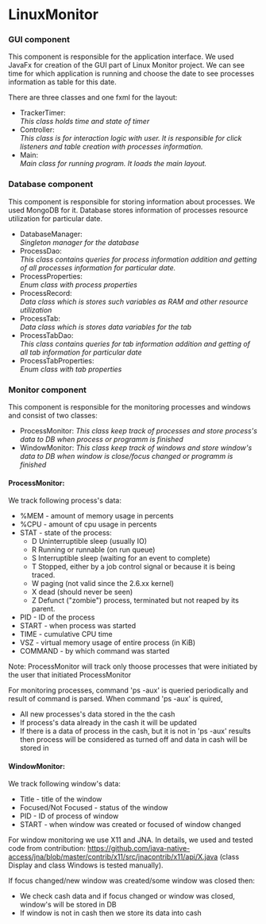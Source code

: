 # LinuxMonitor


### GUI component 
This component is responsible for the application interface.
We used JavaFx for creation of the GUI part of Linux Monitor project. We can see time for which application is running and choose the date to see processes information as table for this date.

There are three classes and one fxml for the layout:

* TrackerTimer: <br /> 
*This class holds time and state of timer*  
* Controller: <br />
*This class is for interaction logic with user. It is responsible for click listeners and table creation with processes information.* 
* Main: <br />
*Main class for running program. It loads the main layout.*
 

### Database component
This component is responsible for storing information about processes. We used MongoDB for it. Database stores information of processes resource utilization for particular date.
 
* DatabaseManager: <br /> 
*Singleton manager for the database* 
* ProcessDao: <br />
*This class contains queries for process information addition and getting of all processes information for particular date.*   
* ProcessProperties: <br />
*Enum class with process properties*
* ProcessRecord: <br />
*Data class which is stores such variables as RAM and other resource utilization*
* ProcessTab: <br /> 
*Data class which is stores data variables for the tab*
* ProcessTabDao: <br />
*This class contains queries for tab information addition and getting of all tab information for particular date*
* ProcessTabProperties: <br />
*Enum class with tab properties*

### Monitor component 
This component is responsible for the monitoring processes and windows and consist of two classes:
* ProcessMonitor: 
*This class keep track of processes and store process's data to DB when process or programm is finished*  
* WindowMonitor:
*This class keep track of windows and store window's data to DB when window is close/focus changed or programm is finished*

#### ProcessMonitor:
We track following process's data:
* %MEM - amount of memory usage in percents 
* %CPU - amount of cpu usage in percents
* STAT - state of the process:
    * D Uninterruptible sleep (usually IO)
    * R Running or runnable (on run queue)
    * S Interruptible sleep (waiting for an event to complete)
    * T Stopped, either by a job control signal or because it is being traced.  
    * W paging (not valid since the 2.6.xx kernel)
    * X dead (should never be seen)
    * Z Defunct ("zombie") process, terminated but not reaped by its parent. 
* PID - ID of the process
* START - when process was started
* TIME - cumulative CPU time
* VSZ - virtual memory usage of entire process (in KiB)
* COMMAND - by which command was started 

Note: ProcessMonitor will track only thoose processes that were initiated by the user that initiated ProcessMonitor  

For monitoring processes, command 'ps -aux' is queried periodically and result of command is parsed. When command 'ps -aux' is quired, 
*  All new processes's data stored in the the cash
*  If process's data already in the cash it will be updated
*  If there is a data of process in the cash, but it is not in 'ps -aux' results then process will be considered as turned off and data in cash will be stored in 

#### WindowMonitor:
We track following window's data:
* Title - title of the window
* Focused/Not Focused - status of the window
* PID - ID of process of window
* START - when window was created or focused of window changed

For window monitoring we use X11 and JNA. In details, we used and tested code from contribution: https://github.com/java-native-access/jna/blob/master/contrib/x11/src/jnacontrib/x11/api/X.java (class Display and class Windows is tested manually). 

If focus changed/new window was created/some window was closed then:
* We check cash data and if focus changed or window was closed, window's will be stored in DB
* If window is not in cash then we store its data into cash
